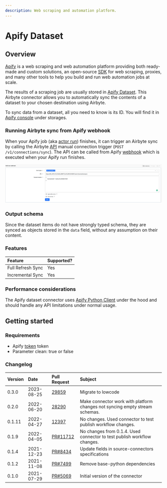 ```yaml
---
description: Web scraping and automation platform.
---
```


# Apify Dataset

## Overview

[Apify](https://www.apify.com) is a web scraping and web automation platform providing both ready-made and custom solutions, an open-source [SDK](https://sdk.apify.com/) for web scraping, proxies, and many other tools to help you build and run web automation jobs at scale.

The results of a scraping job are usually stored in [Apify Dataset](https://docs.apify.com/storage/dataset). This Airbyte connector allows you to automatically sync the contents of a dataset to your chosen destination using Airbyte.

To sync data from a dataset, all you need to know is its ID. You will find it in [Apify console](https://my.apify.com/) under storages.

### Running Airbyte sync from Apify webhook

When your Apify job \(aka [actor run](https://docs.apify.com/actors/running)\) finishes, it can trigger an Airbyte sync by calling the Airbyte [API](https://airbyte-public-api-docs.s3.us-east-2.amazonaws.com/rapidoc-api-docs.html#post-/v1/connections/sync) manual connection trigger \(`POST /v1/connections/sync`\). The API can be called from Apify [webhook](https://docs.apify.com/webhooks) which is executed when your Apify run finishes.

![](../../.gitbook/assets/apify_trigger_airbyte_connection.png)

### Output schema

Since the dataset items do not have strongly typed schema, they are synced as objects stored in the `data` field, without any assumption on their content.

### Features

| Feature                   | Supported?       |
| :------------------------ | :--------------- |
| Full Refresh Sync         | Yes              |
| Incremental Sync          | Yes              |

### Performance considerations

The Apify dataset connector uses [Apify Python Client](https://docs.apify.com/apify-client-python) under the hood and should handle any API limitations under normal usage.

## Getting started

### Requirements

* Apify [token](https://console.apify.com/account/integrations) token
* Parameter clean: true or false 

### Changelog

| Version   | Date        | Pull Request                                                  | Subject                                                                     |
| :-------- | :---------- | :------------------------------------------------------------ | :-------------------------------------------------------------------------- |
|   0.3.0   | 2023-08-25  | [29859](https://github.com/airbytehq/airbyte/pull/29859)      | Migrate to lowcode                                                          |
|   0.2.0   | 2022-06-20  | [28290](https://github.com/airbytehq/airbyte/pull/28290)      | Make connector work with platform changes not syncing empty stream schemas. |
|   0.1.11  | 2022-04-27  | [12397](https://github.com/airbytehq/airbyte/pull/12397)      | No changes. Used connector to test publish workflow changes.                |
|   0.1.9   | 2022-04-05  | [PR\#11712](https://github.com/airbytehq/airbyte/pull/11712)  | No changes from 0.1.4. Used connector to test publish workflow changes.     |
|   0.1.4   | 2021-12-23  | [PR\#8434](https://github.com/airbytehq/airbyte/pull/8434)    | Update fields in source-connectors specifications                           |
|   0.1.2   | 2021-11-08  | [PR\#7499](https://github.com/airbytehq/airbyte/pull/7499)    | Remove base-python dependencies                                             |
|   0.1.0   | 2021-07-29  | [PR\#5069](https://github.com/airbytehq/airbyte/pull/5069)    | Initial version of the connector                                            |

